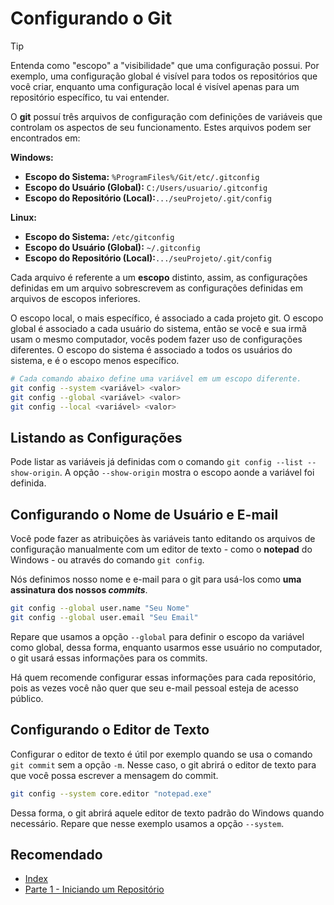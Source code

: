 # Configurando o Git

>[!TIP]
> Entenda como "escopo" a "visibilidade" que uma configuração possui. Por exemplo, uma configuração global é visível para todos os repositórios que você criar, enquanto uma configuração local é visível apenas para um repositório específico, tu vai entender.

O **git** possuí três arquivos de configuração com definições de variáveis que controlam os aspectos de seu funcionamento. Estes arquivos podem ser encontrados em:

**Windows:**

- **Escopo do Sistema:** `%ProgramFiles%/Git/etc/.gitconfig`
- **Escopo do Usuário (Global):** `C:/Users/usuario/.gitconfig`
- **Escopo do Repositório (Local):**`.../seuProjeto/.git/config`

**Linux:**

- **Escopo do Sistema:** `/etc/gitconfig`
- **Escopo do Usuário (Global):** `~/.gitconfig`
- **Escopo do Repositório (Local):**`.../seuProjeto/.git/config`

Cada arquivo é referente a um **escopo** distinto, assim, as configurações definidas em um arquivo sobrescrevem as configurações definidas em arquivos de escopos inferiores.

O escopo local, o mais específico, é associado a cada projeto git. O escopo global é associado a cada usuário do sistema, então se você e sua irmã usam o mesmo computador, vocês podem fazer uso de configurações diferentes. O escopo do sistema é associado a todos os usuários do sistema, e é o escopo menos específico.

```bash
# Cada comando abaixo define uma variável em um escopo diferente.
git config --system <variável> <valor>
git config --global <variável> <valor>
git config --local <variável> <valor>
```

## Listando as Configurações

Pode listar as variáveis já definidas com o comando `git config --list --show-origin`. A opção `--show-origin` mostra o escopo aonde a variável foi definida.


## Configurando o Nome de Usuário e E-mail

Você pode fazer as atribuições às variáveis tanto editando os arquivos de configuração manualmente com um editor de texto - como o **notepad** do Windows - ou através do comando `git config`.

Nós definimos nosso nome e e-mail para o git para usá-los como **uma assinatura dos nossos *commits***.

```bash
git config --global user.name "Seu Nome"
git config --global user.email "Seu Email"
``` 

Repare que usamos a opção `--global` para definir o escopo da variável como global, dessa forma, enquanto usarmos esse usuário no computador, o git usará essas informações para os commits.

Há quem recomende configurar essas informações para cada repositório, pois as vezes você não quer que seu e-mail pessoal esteja de acesso público.

## Configurando o Editor de Texto

Configurar o editor de texto é útil por exemplo quando se usa o comando `git commit` sem a opção `-m`. Nesse caso, o git abrirá o editor de texto para que você possa escrever a mensagem do commit.

```bash
git config --system core.editor "notepad.exe"
```

Dessa forma, o git abrirá aquele editor de texto padrão do Windows quando necessário. Repare que nesse exemplo usamos a opção `--system`.

## Recomendado

- [Index](../readme.md)
- [Parte 1 - Iniciando um Repositório](../Parte%201.md)